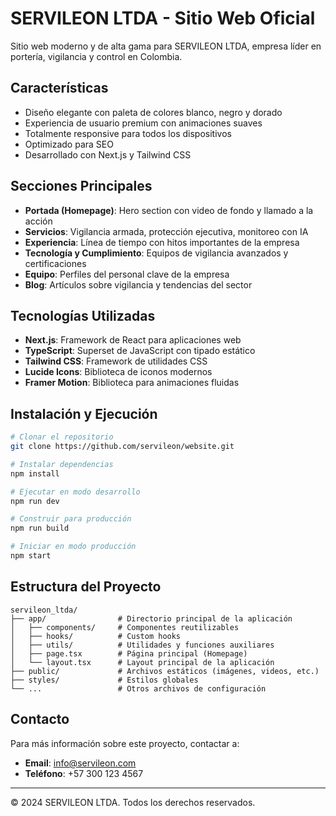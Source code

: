 # SERVILEON LTDA - Sitio Web Oficial

Sitio web moderno y de alta gama para SERVILEON LTDA, empresa líder en portería, vigilancia y control en Colombia.

## Características

- Diseño elegante con paleta de colores blanco, negro y dorado
- Experiencia de usuario premium con animaciones suaves
- Totalmente responsive para todos los dispositivos
- Optimizado para SEO
- Desarrollado con Next.js y Tailwind CSS

## Secciones Principales

- **Portada (Homepage)**: Hero section con video de fondo y llamado a la acción
- **Servicios**: Vigilancia armada, protección ejecutiva, monitoreo con IA
- **Experiencia**: Línea de tiempo con hitos importantes de la empresa
- **Tecnología y Cumplimiento**: Equipos de vigilancia avanzados y certificaciones
- **Equipo**: Perfiles del personal clave de la empresa
- **Blog**: Artículos sobre vigilancia y tendencias del sector

## Tecnologías Utilizadas

- **Next.js**: Framework de React para aplicaciones web
- **TypeScript**: Superset de JavaScript con tipado estático
- **Tailwind CSS**: Framework de utilidades CSS
- **Lucide Icons**: Biblioteca de iconos modernos
- **Framer Motion**: Biblioteca para animaciones fluidas

## Instalación y Ejecución

```bash
# Clonar el repositorio
git clone https://github.com/servileon/website.git

# Instalar dependencias
npm install

# Ejecutar en modo desarrollo
npm run dev

# Construir para producción
npm run build

# Iniciar en modo producción
npm start
```

## Estructura del Proyecto

```
servileon_ltda/
├── app/                # Directorio principal de la aplicación
│   ├── components/     # Componentes reutilizables
│   ├── hooks/          # Custom hooks
│   ├── utils/          # Utilidades y funciones auxiliares
│   ├── page.tsx        # Página principal (Homepage)
│   └── layout.tsx      # Layout principal de la aplicación
├── public/             # Archivos estáticos (imágenes, videos, etc.)
├── styles/             # Estilos globales
└── ...                 # Otros archivos de configuración
```

## Contacto

Para más información sobre este proyecto, contactar a:

- **Email**: info@servileon.com
- **Teléfono**: +57 300 123 4567

---

© 2024 SERVILEON LTDA. Todos los derechos reservados.
